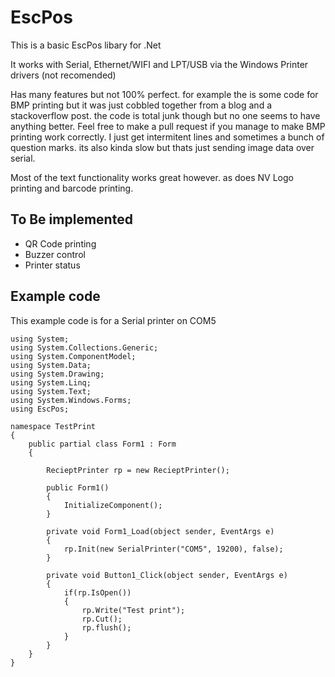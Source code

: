 # EscPos

This is a basic EscPos libary for .Net

It works with Serial, Ethernet/WIFI and LPT/USB via the Windows Printer drivers (not recomended)

Has many features but not 100% perfect. for example the is some code for BMP printing but it was just cobbled together from a blog and a stackoverflow post. the code is total junk though but no one seems to have anything better. Feel free to make a pull request if you manage to make BMP printing work correctly. I just get intermitent lines and sometimes a bunch of question marks. its also kinda slow but thats just sending image data over serial.

Most of the text functionality works great however. as does NV Logo printing and barcode printing. 

## To Be implemented
* QR Code printing
* Buzzer control
* Printer status


## Example code
This example code is for a Serial printer on COM5

```
using System;
using System.Collections.Generic;
using System.ComponentModel;
using System.Data;
using System.Drawing;
using System.Linq;
using System.Text;
using System.Windows.Forms;
using EscPos;

namespace TestPrint
{
    public partial class Form1 : Form
    {

        RecieptPrinter rp = new RecieptPrinter();

        public Form1()
        {
            InitializeComponent();
        }

        private void Form1_Load(object sender, EventArgs e)
        {
            rp.Init(new SerialPrinter("COM5", 19200), false);
        }

        private void Button1_Click(object sender, EventArgs e)
        {
            if(rp.IsOpen())
            {
                rp.Write("Test print");
                rp.Cut();
                rp.flush();
            }
        }
    }
}
```

